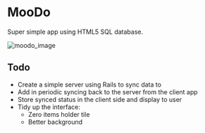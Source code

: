 # MooDo

Super simple app using HTML5 SQL database.

![moodo_image](http://github.com/orangemug/mugmsg/raw/master/images/screenshot_1.png)

## Todo

 * Create a simple server using Rails to sync data to
 * Add in periodic syncing back to the server from the client app
 * Store synced status in the client side and display to user
 * Tidy up the interface:
   * Zero items holder tile
   * Better background